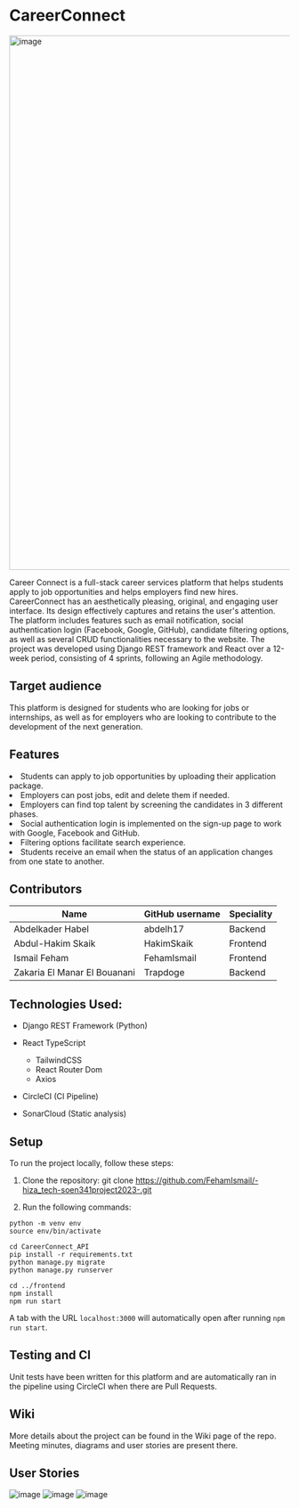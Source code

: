<h1>CareerConnect</h1>
<img width="960" alt="image" src="https://user-images.githubusercontent.com/98190195/236369876-06d96afe-65f9-4b5d-af55-d217afa35f1e.png">

Career Connect is a full-stack career services platform that helps students apply to job opportunities and helps employers find new hires. CareerConnect has an aesthetically pleasing, original, and engaging user interface. Its design effectively captures and retains the user's attention. The platform includes features such as email notification, social authentication login (Facebook, Google, GitHub), candidate filtering options, as well as several CRUD functionalities necessary to the website. The project was developed using Django REST framework and React over a 12-week period, consisting of 4 sprints, following an Agile methodology.

<h2>Target audience</h2>
This platform is designed for students who are looking for jobs or internships, as well as for employers who are looking to contribute to the development of the next generation.

<h2>Features</h2>
<li>Students can apply to job opportunities by uploading their application package.</li>
<li>Employers can post jobs, edit and delete them if needed.</li>
<li>Employers can find top talent by screening the candidates in 3 different phases.</li>
<li>Social authentication login is implemented on the sign-up page to work with Google, Facebook and GitHub.</li>
<li>Filtering options facilitate search experience.</li>
<li>Students receive an email when the status of an application changes from one state to another.</li>


<h2>Contributors</h2>

| Name | GitHub username | Speciality |
| ---- | --------------- | -------- |
| Abdelkader Habel | abdelh17 | Backend |
| Abdul-Hakim Skaik | HakimSkaik | Frontend |
| Ismail Feham | FehamIsmail | Frontend |
| Zakaria El Manar El Bouanani | Trapdoge | Backend |


<h2>Technologies Used:</h2>

- Django REST Framework (Python)
- React TypeScript
  * TailwindCSS 
  * React Router Dom 
  * Axios
  
- CircleCI (CI Pipeline)
- SonarCloud (Static analysis)
  
<h2>Setup</h2>
To run the project locally, follow these steps:

1. Clone the repository: git clone https://github.com/FehamIsmail/-hiza_tech-soen341project2023-.git

2. Run the following commands: 
```
python -m venv env
source env/bin/activate

cd CareerConnect_API
pip install -r requirements.txt
python manage.py migrate
python manage.py runserver

cd ../frontend
npm install
npm run start
```
A tab with the URL ```localhost:3000``` will automatically open after running ```npm run start```.
 
<h2>Testing and CI</h2>
Unit tests have been written for this platform and are automatically ran in the pipeline using CircleCI when there are Pull Requests.

<h2>Wiki</h2>
More details about the project can be found in the Wiki page of the repo. Meeting minutes, diagrams and user stories are present there.

<h2>User Stories</h2>

![image](https://user-images.githubusercontent.com/98190195/228119686-b21bb0be-dcbd-4123-bd54-58fa8f56e7c5.png)
![image](https://user-images.githubusercontent.com/98190195/228119843-96433fe7-c1fd-4276-a818-30a2cc80f367.png)
![image](https://user-images.githubusercontent.com/98190195/232182409-b86c8564-384e-4349-beea-324674099f92.png)

